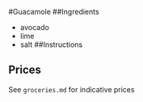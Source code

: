 #Guacamole
##Ingredients
* avocado
* lime 
* salt
##Instructions
## Prices
See `groceries.md` for indicative prices

